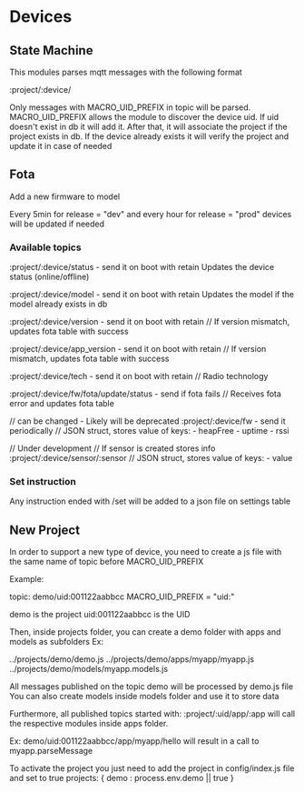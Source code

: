 
# Devices

## State Machine
This modules parses mqtt messages with the following format

:project/:device/

Only messages with MACRO_UID_PREFIX in topic will be parsed.
MACRO_UID_PREFIX allows the module to discover the device uid.
If uid doesn't exist in db it will add it.
After that, it will associate the project if the project exists in db.
If the device already exists it will verify the project and update it in case of needed

## Fota
Add a new firmware to model

Every 5min for release = "dev" and every hour for release = "prod"
devices will be updated if needed

### Available topics

:project/:device/status - send it on boot with retain
Updates the device status (online/offline)

:project/:device/model - send it on boot with retain
Updates the model if the model already exists in db

:project/:device/version - send it on boot with retain
// If version mismatch, updates fota table with success

:project/:device/app_version - send it on boot with retain
// If version mismatch, updates fota table with success

:project/:device/tech - send it on boot with retain
// Radio technology

:project/:device/fw/fota/update/status - send if fota fails
// Receives fota error and updates fota table

// can be changed - Likely will be deprecated
:project/:device/fw - send it periodically
// JSON struct, stores value of keys:
	- heapFree
	- uptime
	- rssi

// Under development
// If sensor is created stores info
:project/:device/sensor/:sensor 
// JSON struct, stores value of keys:
	- value

### Set instruction
Any instruction ended with /set will be added to a json file on settings table

## New Project

In order to support a new type of device, you need to create a js file with the same name of topic before MACRO_UID_PREFIX

Example:

topic: demo/uid:001122aabbcc
MACRO_UID_PREFIX = "uid:"

demo is the project
uid:001122aabbcc is the UID

Then, inside projects folder, you can create a demo folder with apps and models as subfolders
Ex:

../projects/demo/demo.js
../projects/demo/apps/myapp/myapp.js
../projects/demo/models/myapp.models.js

All messages published on the topic demo will be processed by demo.js file
You can also create models inside models folder and use it to store data

Furthermore, all published topics started with:
:project/:uid/app/:app
will call the respective modules inside apps folder.

Ex:
demo/uid:001122aabbcc/app/myapp/hello
will result in a call to myapp.parseMessage

To activate the project you just need to add the project in config/index.js file and set to true
projects: {
	demo : process.env.demo || true
}




